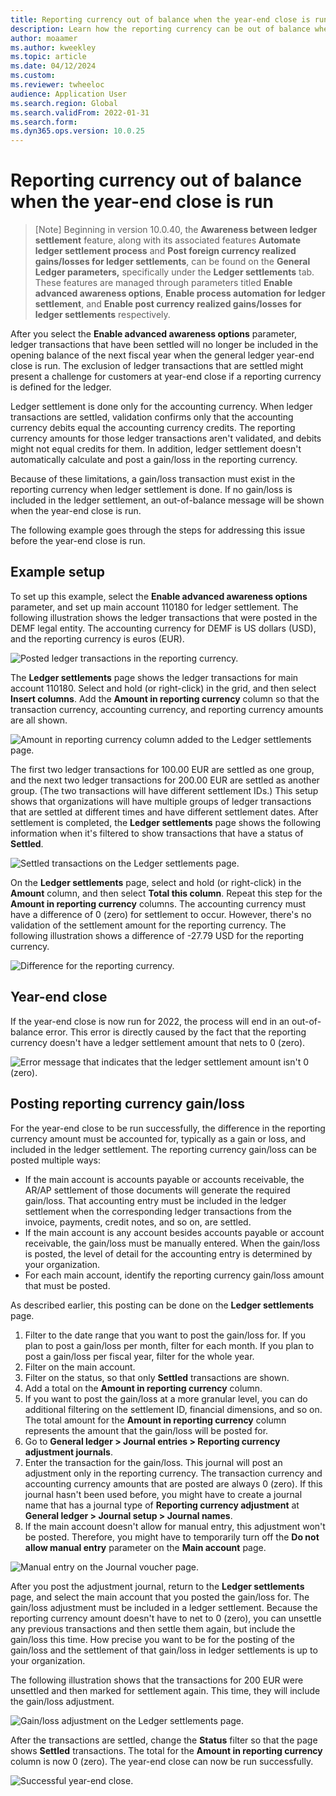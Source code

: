 ```yaml
---
title: Reporting currency out of balance when the year-end close is run
description: Learn how the reporting currency can be out of balance when the year-end close is run, including an outline on posting reporting currency gain/loss.
author: moaamer
ms.author: kweekley
ms.topic: article
ms.date: 04/12/2024
ms.custom:
ms.reviewer: twheeloc
audience: Application User
ms.search.region: Global
ms.search.validFrom: 2022-01-31
ms.search.form: 
ms.dyn365.ops.version: 10.0.25
---
```


# Reporting currency out of balance when the year-end close is run

> [Note]
> Beginning in version 10.0.40, the **Awareness between ledger settlement** feature, along with its associated features **Automate ledger settlement process** and **Post foreign currency realized gains/losses for ledger settlements**, can be found on the **General Ledger parameters,** specifically under the **Ledger settlements** tab. These features are managed through parameters titled **Enable advanced awareness options**, **Enable process automation for ledger settlement**, and **Enable post currency realized gains/losses for ledger settlements** respectively.

After you select the **Enable advanced awareness options** parameter, ledger transactions that have been settled will no longer be included in the opening balance of the next fiscal year when the general ledger year-end close is run. The exclusion of ledger transactions that are settled might present a challenge for customers at year-end close if a reporting currency is defined for the ledger.

Ledger settlement is done only for the accounting currency. When ledger transactions are settled, validation confirms only that the accounting currency debits equal the accounting currency credits. The reporting currency amounts for those ledger transactions aren't validated, and debits might not equal credits for them. In addition, ledger settlement doesn't automatically calculate and post a gain/loss in the reporting currency.

Because of these limitations, a gain/loss transaction must exist in the reporting currency when ledger settlement is done. If no gain/loss is included in the ledger settlement, an out-of-balance message will be shown when the year-end close is run.

The following example goes through the steps for addressing this issue before the year-end close is run.

## Example setup

To set up this example, select the **Enable advanced awareness options** parameter, and set up main account 110180 for ledger settlement. The following illustration shows the ledger transactions that were posted in the DEMF legal entity. The accounting currency for DEMF is US dollars (USD), and the reporting currency is euros (EUR).

![Posted ledger transactions in the reporting currency.](./media/reporting-currency-1.png)

The **Ledger settlements** page shows the ledger transactions for main account 110180. Select and hold (or right-click) in the grid, and then select **Insert columns**. Add the **Amount in reporting currency** column so that the transaction currency, accounting currency, and reporting currency amounts are all shown.

![Amount in reporting currency column added to the Ledger settlements page.](./media/Ledger-settlement2.png)

The first two ledger transactions for 100.00 EUR are settled as one group, and the next two ledger transactions for 200.00 EUR are settled as another group. (The two transactions will have different settlement IDs.) This setup shows that organizations will have multiple groups of ledger transactions that are settled at different times and have different settlement dates. After settlement is completed, the **Ledger settlements** page shows the following information when it's filtered to show transactions that have a status of **Settled**.

![Settled transactions on the Ledger settlements page.](./media/Settled-trans-filtered3.png)

On the **Ledger settlements** page, select and hold (or right-click) in the **Amount** column, and then select **Total this column**. Repeat this step for the **Amount in reporting currency** columns. The accounting currency must have a difference of 0 (zero) for settlement to occur. However, there's no validation of the settlement amount for the reporting currency. The following illustration shows a difference of -27.79 USD for the reporting currency.

![Difference for the reporting currency.](./media/Difference4.png)

## Year-end close

If the year-end close is now run for 2022, the process will end in an out-of-balance error. This error is directly caused by the fact that the reporting currency doesn't have a ledger settlement amount that nets to 0 (zero).

![Error message that indicates that the ledger settlement amount isn't 0 (zero).](./media/YEC5.png)

## Posting reporting currency gain/loss

For the year-end close to be run successfully, the difference in the reporting currency amount must be accounted for, typically as a gain or loss, and included in the ledger settlement. The reporting currency gain/loss can be posted multiple ways:

- If the main account is accounts payable or accounts receivable, the AR/AP settlement of those documents will generate the required gain/loss. That accounting entry must be included in the ledger settlement when the corresponding ledger transactions from the invoice, payments, credit notes, and so on, are settled.
- If the main account is any account besides accounts payable or account receivable, the gain/loss must be manually entered. When the gain/loss is posted, the level of detail for the accounting entry is determined by your organization.
- For each main account, identify the reporting currency gain/loss amount that must be posted.

As described earlier, this posting can be done on the **Ledger settlements** page.

1. Filter to the date range that you want to post the gain/loss for. If you plan to post a gain/loss per month, filter for each month. If you plan to post a gain/loss per fiscal year, filter for the whole year.
2. Filter on the main account.
3. Filter on the status, so that only **Settled** transactions are shown.
4. Add a total on the **Amount in reporting currency** column.
5. If you want to post the gain/loss at a more granular level, you can do additional filtering on the settlement ID, financial dimensions, and so on. The total amount for the **Amount in reporting currency** column represents the amount that the gain/loss will be posted for.
6. Go to **General ledger \> Journal entries \> Reporting currency adjustment journals**.
7. Enter the transaction for the gain/loss. This journal will post an adjustment only in the reporting currency. The transaction currency and accounting currency amounts that are posted are always 0 (zero). If this journal hasn't been used before, you might have to create a journal name that has a journal type of **Reporting currency adjustment** at **General ledger \> Journal setup \> Journal names**.
8. If the main account doesn't allow for manual entry, this adjustment won't be posted. Therefore, you might have to temporarily turn off the **Do not allow manual entry** parameter on the **Main account** page.

![Manual entry on the Journal voucher page.](./media/Manual-entry6.png)

After you post the adjustment journal, return to the **Ledger settlements** page, and select the main account that you posted the gain/loss for. The gain/loss adjustment must be included in a ledger settlement. Because the reporting currency amount doesn't have to net to 0 (zero), you can unsettle any previous transactions and then settle them again, but include the gain/loss this time. How precise you want to be for the posting of the gain/loss and the settlement of that gain/loss in ledger settlements is up to your organization.

The following illustration shows that the transactions for 200 EUR were unsettled and then marked for settlement again. This time, they will include the gain/loss adjustment.

![Gain/loss adjustment on the Ledger settlements page.](./media/gain-loss7.png)

After the transactions are settled, change the **Status** filter so that the page shows **Settled** transactions. The total for the **Amount in reporting currency** column is now 0 (zero). The year-end close can now be run successfully.

![Successful year-end close.](./media/Zero-settled8.png)
